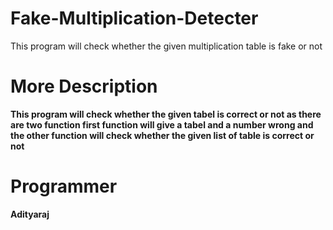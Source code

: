 # Fake-Multiplication-Detecter
This program will check whether the given multiplication table is fake or not 

# More Description
**This program will check whether the given tabel is correct or not as there are two function first function will give a tabel and a number wrong and the other function will check whether the given list of table is correct or not**

# Programmer 
**Adityaraj**
